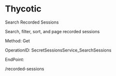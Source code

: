 #     Thycotic


Search Recorded Sessions

Search, filter, sort, and page recorded sessions

Method: Get

OperationID: SecretSessionsService_SearchSessions

EndPoint:

/recorded-sessions
